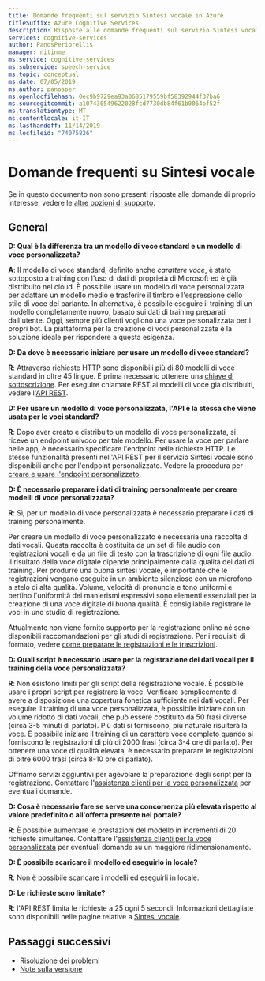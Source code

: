 ```yaml
---
title: Domande frequenti sul servizio Sintesi vocale in Azure
titleSuffix: Azure Cognitive Services
description: Risposte alle domande frequenti sul servizio Sintesi vocale.
services: cognitive-services
author: PanosPeriorellis
manager: nitinme
ms.service: cognitive-services
ms.subservice: speech-service
ms.topic: conceptual
ms.date: 07/05/2019
ms.author: panosper
ms.openlocfilehash: 0ec9b9729ea93a0685179559bf58392944f37ba6
ms.sourcegitcommit: a107430549622028fcd7730db84f61b0064bf52f
ms.translationtype: MT
ms.contentlocale: it-IT
ms.lasthandoff: 11/14/2019
ms.locfileid: "74075826"
---
```

# <a name="text-to-speech-frequently-asked-questions"></a>Domande frequenti su Sintesi vocale

Se in questo documento non sono presenti risposte alle domande di proprio interesse, vedere le [altre opzioni di supporto](support.md).

## <a name="general"></a>General

**D: Qual è la differenza tra un modello di voce standard e un modello di voce personalizzata?**

**A**: Il modello di voce standard, definito anche _carattere voce_, è stato sottoposto a training con l'uso di dati di proprietà di Microsoft ed è già distribuito nel cloud. È possibile usare un modello di voce personalizzata per adattare un modello medio e trasferire il timbro e l'espressione dello stile di voce del parlante. In alternativa, è possibile eseguire il training di un modello completamente nuovo, basato sui dati di training preparati dall'utente. Oggi, sempre più clienti vogliono una voce personalizzata per i propri bot. La piattaforma per la creazione di voci personalizzate è la soluzione ideale per rispondere a questa esigenza.

**D: Da dove è necessario iniziare per usare un modello di voce standard?**

**R**: Attraverso richieste HTTP sono disponibili più di 80 modelli di voce standard in oltre 45 lingue. È prima necessario ottenere una [chiave di sottoscrizione](https://docs.microsoft.com/azure/cognitive-services/speech-service/get-started). Per eseguire chiamate REST ai modelli di voce già distribuiti, vedere l'[API REST](https://docs.microsoft.com/azure/cognitive-services/speech-service/rest-apis).

**D: Per usare un modello di voce personalizzata, l'API è la stessa che viene usata per le voci standard?**

**R**: Dopo aver creato e distribuito un modello di voce personalizzata, si riceve un endpoint univoco per tale modello. Per usare la voce per parlare nelle app, è necessario specificare l'endpoint nelle richieste HTTP. Le stesse funzionalità presenti nell'API REST per il servizio Sintesi vocale sono disponibili anche per l'endpoint personalizzato. Vedere la procedura per [creare e usare l'endpoint personalizzato](https://docs.microsoft.com/azure/cognitive-services/speech-service/how-to-customize-voice-font#create-and-use-a-custom-voice-endpoint).

**D: È necessario preparare i dati di training personalmente per creare modelli di voce personalizzata?**

**R**: Sì, per un modello di voce personalizzata è necessario preparare i dati di training personalmente.

Per creare un modello di voce personalizzato è necessaria una raccolta di dati vocali. Questa raccolta è costituita da un set di file audio con registrazioni vocali e da un file di testo con la trascrizione di ogni file audio. Il risultato della voce digitale dipende principalmente dalla qualità dei dati di training. Per produrre una buona sintesi vocale, è importante che le registrazioni vengano eseguite in un ambiente silenzioso con un microfono a stelo di alta qualità. Volume, velocità di pronuncia e tono uniformi e perfino l'uniformità dei manierismi espressivi sono elementi essenziali per la creazione di una voce digitale di buona qualità. È consigliabile registrare le voci in uno studio di registrazione.

Attualmente non viene fornito supporto per la registrazione online né sono disponibili raccomandazioni per gli studi di registrazione. Per i requisiti di formato, vedere [come preparare le registrazioni e le trascrizioni](https://docs.microsoft.com/azure/cognitive-services/speech-service/how-to-custom-voice-create-voice).

**D: Quali script è necessario usare per la registrazione dei dati vocali per il training della voce personalizzata?**

**R**: Non esistono limiti per gli script della registrazione vocale. È possibile usare i propri script per registrare la voce. Verificare semplicemente di avere a disposizione una copertura fonetica sufficiente nei dati vocali. Per eseguire il training di una voce personalizzata, è possibile iniziare con un volume ridotto di dati vocali, che può essere costituito da 50 frasi diverse (circa 3-5 minuti di parlato). Più dati si forniscono, più naturale risulterà la voce. È possibile iniziare il training di un carattere voce completo quando si forniscono le registrazioni di più di 2000 frasi (circa 3-4 ore di parlato). Per ottenere una voce di qualità elevata, è necessario preparare le registrazioni di oltre 6000 frasi (circa 8-10 ore di parlato).

Offriamo servizi aggiuntivi per agevolare la preparazione degli script per la registrazione. Contattare l'[assistenza clienti per la voce personalizzata](mailto:customvoice@microsoft.com?subject=Inquiries%20about%20scripts%20generation%20for%20Custom%20Voice%20creation) per eventuali domande.

**D: Cosa è necessario fare se serve una concorrenza più elevata rispetto al valore predefinito o all'offerta presente nel portale?**

**R**: È possibile aumentare le prestazioni del modello in incrementi di 20 richieste simultanee. Contattare l'[assistenza clienti per la voce personalizzata](mailto:customvoice@microsoft.com?subject=Inquiries%20about%20scripts%20generation%20for%20Custom%20Voice%20creation) per eventuali domande su un maggiore ridimensionamento.

**D: È possibile scaricare il modello ed eseguirlo in locale?**

**R**: Non è possibile scaricare i modelli ed eseguirli in locale.

**D: Le richieste sono limitate?**

**R**: l'API REST limita le richieste a 25 ogni 5 secondi. Informazioni dettagliate sono disponibili nelle pagine relative a [Sintesi vocale](text-to-speech.md).

## <a name="next-steps"></a>Passaggi successivi

- [Risoluzione dei problemi](troubleshooting.md)
- [Note sulla versione](releasenotes.md)
